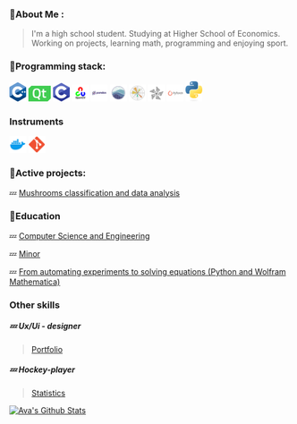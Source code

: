 
### 🚾About Me :

>I'm a high school student.
Studying at Higher School of Economics. Working on projects, learning math, programming and enjoying sport.

### 🚾Programming stack:

<div id="badges">
  <img src="https://github.com/Sosylka19/Sosylka19/blob/main/ISO_C%2B%2B_Logo.svg.png" width="30"/>
  <img src="https://github.com/Sosylka19/Sosylka19/blob/main/qt.png" width="40"/>
  <img src="https://github.com/Sosylka19/Sosylka19/blob/main/c.png" width="30"/>
  <img src="https://github.com/Sosylka19/Sosylka19/blob/main/opencv.png" width="30"/>
  <img src="https://github.com/Sosylka19/Sosylka19/blob/main/pandas.jpg" width="30"/>
  <img src="https://github.com/Sosylka19/Sosylka19/blob/main/seaborn.jpg" width="30"/>
  <img src="https://github.com/Sosylka19/Sosylka19/blob/main/matplotlib.jpg" width="30"/>
  <img src="https://github.com/Sosylka19/Sosylka19/blob/main/onnx.jpg" width="30"/>
  <img src="https://github.com/Sosylka19/Sosylka19/blob/main/pytorch.jpg" width="30"/>
  <img src="https://github.com/Sosylka19/Sosylka19/blob/main/python-logo-only.png" width="30"/>
</div>

### Instruments
<div id="badges">
  <img src="https://github.com/Sosylka19/Sosylka19/blob/main/97_Docker_logo_logos-512.webp" width="30"/>
  <img src="https://github.com/Sosylka19/Sosylka19/blob/main/Git_icon.svg.png" width="30"/>
</div>


### 🚾Active projects:

💤 [Mushrooms classification and data analysis](https://github.com/Spaceboy450/data_analysis_hse)


### 🚾Education

💤 [Computer Science and Engineering](https://www.hse.ru/ba/isct/)

💤 [Minor](https://electives.hse.ru/applied_stat/)

💤  [From automating experiments to solving equations (Python and Wolfram Mathematica)](https://www.hse.ru/edu/courses/925097327)

### Other skills

##### 💤 Ux/Ui - designer
>[Portfolio](https://dprofile.ru/sosylka)

##### 💤 Hockey-player
>[Statistics](https://r-hockey.ru/people/player/583-001-0103927-5)


[![Ava's Github Stats](https://github-readme-stats.vercel.app/api?username=Sosylka19)](https://github.com/anuraghazra/github-readme-stats)


